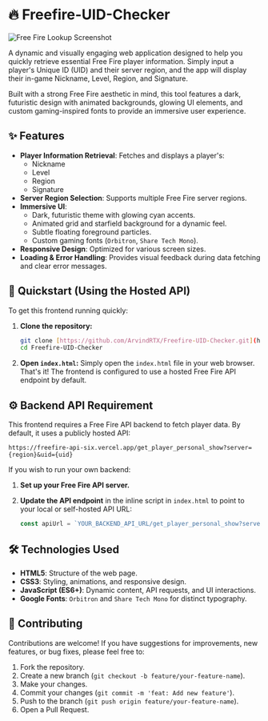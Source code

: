 # 🔥 Freefire-UID-Checker

![Free Fire Lookup Screenshot](https://via.placeholder.com/800x450/120A2F/00ffcc?text=Freefire-UID-Checker+Screenshot)


A dynamic and visually engaging web application designed to help you quickly retrieve essential Free Fire player information. Simply input a player's Unique ID (UID) and their server region, and the app will display their in-game Nickname, Level, Region, and Signature.

Built with a strong Free Fire aesthetic in mind, this tool features a dark, futuristic design with animated backgrounds, glowing UI elements, and custom gaming-inspired fonts to provide an immersive user experience.

## ✨ Features

* **Player Information Retrieval**: Fetches and displays a player's:
    * Nickname
    * Level
    * Region
    * Signature
* **Server Region Selection**: Supports multiple Free Fire server regions.
* **Immersive UI**:
    * Dark, futuristic theme with glowing cyan accents.
    * Animated grid and starfield background for a dynamic feel.
    * Subtle floating foreground particles.
    * Custom gaming fonts (`Orbitron`, `Share Tech Mono`).
* **Responsive Design**: Optimized for various screen sizes.
* **Loading & Error Handling**: Provides visual feedback during data fetching and clear error messages.

## 🚀 Quickstart (Using the Hosted API)

To get this frontend running quickly:

1.  **Clone the repository:**
    ```bash
    git clone [https://github.com/ArvindRTX/Freefire-UID-Checker.git](https://github.com/ArvindRTX/Freefire-UID-Checker.git)
    cd Freefire-UID-Checker
    ```
2.  **Open `index.html`:**
    Simply open the `index.html` file in your web browser. That's it!
    The frontend is configured to use a hosted Free Fire API endpoint by default.

## ⚙️ Backend API Requirement

This frontend requires a Free Fire API backend to fetch player data. By default, it uses a publicly hosted API:

`https://freefire-api-six.vercel.app/get_player_personal_show?server={region}&uid={uid}`

If you wish to run your own backend:

1.  **Set up your Free Fire API server.**
2.  **Update the API endpoint** in the inline script in `index.html` to point to your local or self-hosted API URL:

    ```javascript
    const apiUrl = `YOUR_BACKEND_API_URL/get_player_personal_show?server=${server.toLowerCase()}&uid=${uid}`;
    ```

## 🛠️ Technologies Used

* **HTML5**: Structure of the web page.
* **CSS3**: Styling, animations, and responsive design.
* **JavaScript (ES6+)**: Dynamic content, API requests, and UI interactions.
* **Google Fonts**: `Orbitron` and `Share Tech Mono` for distinct typography.

## 🤝 Contributing

Contributions are welcome! If you have suggestions for improvements, new features, or bug fixes, please feel free to:

1.  Fork the repository.
2.  Create a new branch (`git checkout -b feature/your-feature-name`).
3.  Make your changes.
4.  Commit your changes (`git commit -m 'feat: Add new feature'`).
5.  Push to the branch (`git push origin feature/your-feature-name`).
6.  Open a Pull Request.
